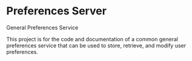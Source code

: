 # Preferences Server

General Preferences Service

This project is for the code and documentation of a common general preferences
service that can be used to store, retrieve, and modify user preferences.
